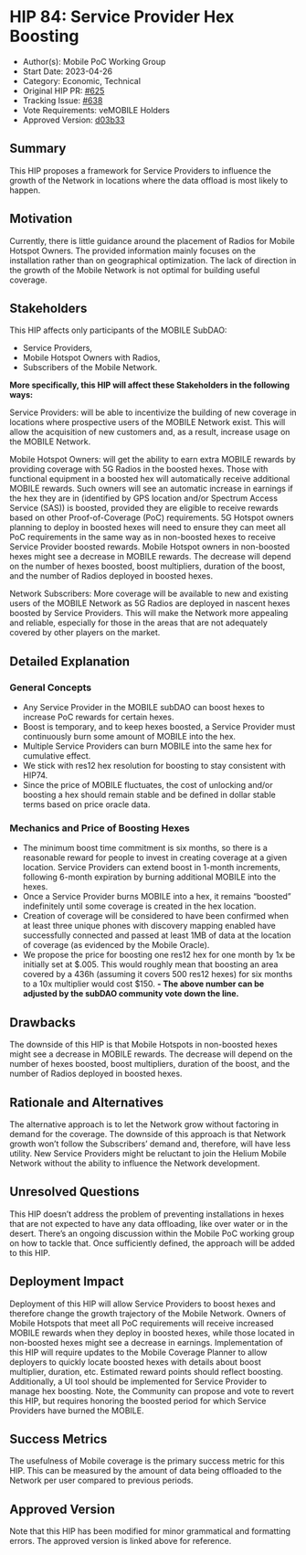# HIP 84: Service Provider Hex Boosting

- Author(s): Mobile PoC Working Group
- Start Date: 2023-04-26
- Category: Economic, Technical
- Original HIP PR: [#625](https://github.com/helium/HIP/pull/625)
- Tracking Issue: [#638](https://github.com/helium/HIP/issues/638)
- Vote Requirements: veMOBILE Holders
- Approved Version: [d03b33](https://github.com/helium/HIP/blob/d03b337e3334a303640b53f03805f62d5e244ca3/0084-service-provider-hex-boosting.md)

## Summary

This HIP proposes a framework for Service Providers to influence the growth of the Network in locations where the data offload is most likely to happen.

## Motivation

Currently, there is little guidance around the placement of Radios for Mobile Hotspot Owners. The provided information mainly focuses on the installation rather than on geographical optimization. The lack of direction in the growth of the Mobile Network is not optimal for building useful coverage.

## Stakeholders

This HIP affects only participants of the MOBILE SubDAO:

- Service Providers,
- Mobile Hotspot Owners with Radios,
- Subscribers of the Mobile Network.

**More specifically, this HIP will affect these Stakeholders in the following ways:**

Service Providers: will be able to incentivize the building of new coverage in locations where prospective users of the MOBILE Network exist. This will allow the acquisition of new customers and, as a result, increase usage on the MOBILE Network.

Mobile Hotspot Owners: will get the ability to earn extra MOBILE rewards by providing coverage with 5G Radios in the boosted hexes. Those with functional equipment in a boosted hex will automatically receive additional MOBILE rewards. Such owners will see an automatic increase in earnings if the hex they are in (identified by GPS location and/or Spectrum Access Service (SAS)) is boosted, provided they are eligible to receive rewards based on other Proof-of-Coverage (PoC) requirements. 5G Hotspot owners planning to deploy in boosted hexes will need to ensure they can meet all PoC requirements in the same way as in non-boosted hexes to receive Service Provider boosted rewards.
Mobile Hotspot owners in non-boosted hexes might see a decrease in MOBILE rewards. The decrease will depend on the number of hexes boosted, boost multipliers, duration of the boost, and the number of Radios deployed in boosted hexes.

Network Subscribers: More coverage will be available to new and existing users of the MOBILE Network as 5G Radios are deployed in nascent hexes boosted by Service Providers. This will make the Network more appealing and reliable, especially for those in the areas that are not adequately covered by other players on the market.

## Detailed Explanation

### General Concepts

- Any Service Provider in the MOBILE subDAO can boost hexes to increase PoC rewards for certain hexes.
- Boost is temporary, and to keep hexes boosted, a Service Provider must continuously burn some amount of MOBILE into the hex.
- Multiple Service Providers can burn MOBILE into the same hex for cumulative effect.
- We stick with res12 hex resolution for boosting to stay consistent with HIP74.
- Since the price of MOBILE fluctuates, the cost of unlocking and/or boosting a hex should remain stable and be defined in dollar stable terms based on price oracle data.

### Mechanics and Price of Boosting Hexes

- The minimum boost time commitment is six months, so there is a reasonable reward for people to invest in creating coverage at a given location. Service Providers can extend boost in 1-month increments, following 6-month expiration by burning additional MOBILE into the hexes.
- Once a Service Provider burns MOBILE into a hex, it remains “boosted” indefinitely until some coverage is created in the hex location.
- Creation of coverage will be considered to have been confirmed when at least three unique phones with discovery mapping enabled have successfully connected and passed at least 1MB of data at the location of coverage (as evidenced by the Mobile Oracle).
- We propose the price for boosting one res12 hex for one month by 1x be initially set at $.005. This would roughly mean that boosting an area covered by a 436h (assuming it covers 500 res12 hexes) for six months to a 10x multiplier would cost $150.
  **- The above number can be adjusted by the subDAO community vote down the line.**

## Drawbacks

The downside of this HIP is that Mobile Hotspots in non-boosted hexes might see a decrease in MOBILE rewards. The decrease will depend on the number of hexes boosted, boost multipliers, duration of the boost, and the number of Radios deployed in boosted hexes.

## Rationale and Alternatives

The alternative approach is to let the Network grow without factoring in demand for the coverage. The downside of this approach is that Network growth won’t follow the Subscribers’ demand and, therefore, will have less utility. New Service Providers might be reluctant to join the Helium Mobile Network without the ability to influence the Network development.

## Unresolved Questions

This HIP doesn’t address the problem of preventing installations in hexes that are not expected to have any data offloading, like over water or in the desert. There’s an ongoing discussion within the Mobile PoC working group on how to tackle that. Once sufficiently defined, the approach will be added to this HIP.

## Deployment Impact

Deployment of this HIP will allow Service Providers to boost hexes and therefore change the growth trajectory of the Mobile Network.
Owners of Mobile Hotspots that meet all PoC requirements will receive increased MOBILE rewards when they deploy in boosted hexes, while those located in non-boosted hexes might see a decrease in earnings.
Implementation of this HIP will require updates to the Mobile Coverage Planner to allow deployers to quickly locate boosted hexes with details about boost multiplier, duration, etc. Estimated reward points should reflect boosting.
Additionally, a UI tool should be implemented for Service Provider to manage hex boosting.
Note, the Community can propose and vote to revert this HIP, but requires honoring the boosted period for which Service Providers have burned the MOBILE.

## Success Metrics

The usefulness of Mobile coverage is the primary success metric for this HIP. This can be measured by the amount of data being offloaded to the Network per user compared to previous periods.

## Approved Version

Note that this HIP has been modified for minor grammatical and formatting errors. The approved version is linked above for reference.
